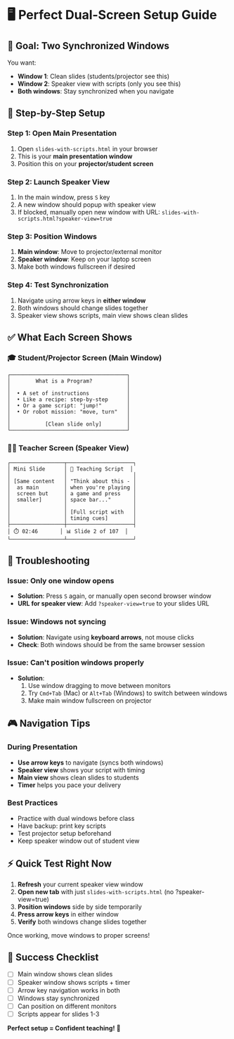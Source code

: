 # 🖥️ Perfect Dual-Screen Setup Guide

## 🎯 **Goal: Two Synchronized Windows**

You want:

- **Window 1**: Clean slides (students/projector see this)
- **Window 2**: Speaker view with scripts (only you see this)
- **Both windows**: Stay synchronized when you navigate

## 🚀 **Step-by-Step Setup**

### Step 1: Open Main Presentation

1. Open `slides-with-scripts.html` in your browser
2. This is your **main presentation window**
3. Position this on your **projector/student screen**

### Step 2: Launch Speaker View

1. In the main window, press `S` key
2. A new window should popup with speaker view
3. If blocked, manually open new window with URL: `slides-with-scripts.html?speaker-view=true`

### Step 3: Position Windows

1. **Main window**: Move to projector/external monitor
2. **Speaker window**: Keep on your laptop screen
3. Make both windows fullscreen if desired

### Step 4: Test Synchronization

1. Navigate using arrow keys in **either window**
2. Both windows should change slides together
3. Speaker view shows scripts, main view shows clean slides

## ✅ **What Each Screen Shows**

### 🎓 **Student/Projector Screen** (Main Window)

```
┌─────────────────────────────────────┐
│        What is a Program?           │
│                                     │
│  • A set of instructions            │
│  • Like a recipe: step-by-step      │
│  • Or a game script: "jump!"        │
│  • Or robot mission: "move, turn"   │
│                                     │
│           [Clean slide only]        │
└─────────────────────────────────────┘
```

### 👨‍🏫 **Teacher Screen** (Speaker View)

```
┌─────────────────┬─────────────────────┐
│ Mini Slide      │ 🎤 Teaching Script  │
│                 │                     │
│ [Same content   │ "Think about this - │
│  as main        │ when you're playing │
│  screen but     │ a game and press    │
│  smaller]       │ space bar..."       │
│                 │                     │
│                 │ [Full script with   │
│                 │ timing cues]        │
├─────────────────┼─────────────────────┤
│ ⏱️ 02:46       │ 📊 Slide 2 of 107  │
└─────────────────┴─────────────────────┘
```

## 🔧 **Troubleshooting**

### Issue: Only one window opens

- **Solution**: Press `S` again, or manually open second browser window
- **URL for speaker view**: Add `?speaker-view=true` to your slides URL

### Issue: Windows not syncing

- **Solution**: Navigate using **keyboard arrows**, not mouse clicks
- **Check**: Both windows should be from the same browser session

### Issue: Can't position windows properly

- **Solution**:
  1. Use window dragging to move between monitors
  2. Try `Cmd+Tab` (Mac) or `Alt+Tab` (Windows) to switch between windows
  3. Make main window fullscreen on projector

## 🎮 **Navigation Tips**

### During Presentation

- **Use arrow keys** to navigate (syncs both windows)
- **Speaker view** shows your script with timing
- **Main view** shows clean slides to students
- **Timer** helps you pace your delivery

### Best Practices

- Practice with dual windows before class
- Have backup: print key scripts
- Test projector setup beforehand
- Keep speaker window out of student view

## ⚡ **Quick Test Right Now**

1. **Refresh** your current speaker view window
2. **Open new tab** with just `slides-with-scripts.html` (no ?speaker-view=true)
3. **Position windows** side by side temporarily
4. **Press arrow keys** in either window
5. **Verify** both windows change slides together

Once working, move windows to proper screens!

## 🎯 **Success Checklist**

- [ ] Main window shows clean slides
- [ ] Speaker window shows scripts + timer
- [ ] Arrow key navigation works in both
- [ ] Windows stay synchronized
- [ ] Can position on different monitors
- [ ] Scripts appear for slides 1-3

**Perfect setup = Confident teaching!** 🚀
